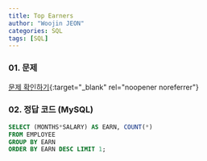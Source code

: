 ```yaml
---
title: Top Earners
author: "Woojin JEON"
categories: SQL
tags: [SQL]
---
```


### 01. 문제

[문제 확인하기](https://www.hackerrank.com/challenges/earnings-of-employees/problem?isFullScreen=true&h_r=next-challenge&h_v=zen){:target="_blank" rel="noopener noreferrer"}

### 02. 정답 코드 (MySQL)

```sql
SELECT (MONTHS*SALARY) AS EARN, COUNT(*)
FROM EMPLOYEE
GROUP BY EARN
ORDER BY EARN DESC LIMIT 1;
```
